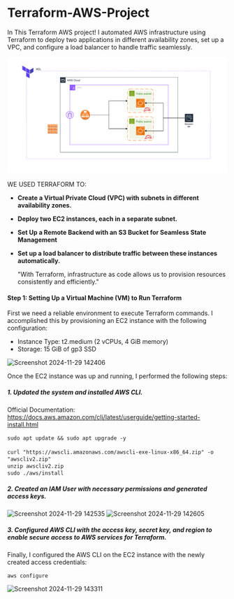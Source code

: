 # Terraform-AWS-Project

In This Terraform AWS project! I automated AWS infrastructure using Terraform to deploy two applications in different availability zones, set up a VPC, and configure a load balancer to handle traffic seamlessly.


![Alt text](Assets/TerraformInfrastructureDiagram.png)


WE USED TERRAFORM TO:

- **Create a Virtual Private Cloud (VPC) with subnets in different availability zones.**
- **Deploy two EC2 instances, each in a separate subnet.**
- **Set Up a Remote Backend with an S3 Bucket for Seamless State Management**
- **Set up a load balancer to distribute traffic between these instances automatically.**

  "With Terraform, infrastructure as code allows us to provision resources consistently and efficiently."

#### Step 1: Setting Up a Virtual Machine (VM) to Run Terraform
First we need a reliable environment to execute Terraform commands. I accomplished this by provisioning an EC2 instance with the following configuration:
- Instance Type: t2.medium (2 vCPUs, 4 GiB memory)
- Storage: 15 GiB of gp3 SSD
  
![Screenshot 2024-11-29 142406](https://github.com/user-attachments/assets/eb6b4075-452c-4e29-8fd7-7cc39dc74846)

Once the EC2 instance was up and running, I performed the following steps:
##### 1. Updated the system and installed AWS CLI.
Official Documentation: https://docs.aws.amazon.com/cli/latest/userguide/getting-started-install.html
``` shell
sudo apt update && sudo apt upgrade -y

curl "https://awscli.amazonaws.com/awscli-exe-linux-x86_64.zip" -o "awscliv2.zip"
unzip awscliv2.zip
sudo ./aws/install
```
##### 2. Created an IAM User with necessary permissions and generated access keys.
![Screenshot 2024-11-29 142535](https://github.com/user-attachments/assets/b96725e4-7677-4796-90e2-58f011e6186a)
![Screenshot 2024-11-29 142605](https://github.com/user-attachments/assets/ab59d9f8-e7b1-430b-a64b-7f13ca79b397)

##### 3. Configured AWS CLI with the access key, secret key, and region to enable secure access to AWS services for Terraform.
Finally, I configured the AWS CLI on the EC2 instance with the newly created access credentials:
``` shell
aws configure
```
![Screenshot 2024-11-29 143311](https://github.com/user-attachments/assets/61a3887d-2928-4b93-9fee-0a8c4f64416c)







